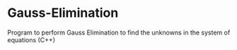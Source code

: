 # Gauss-Elimination
Program to perform Gauss Elimination to find the unknowns in the system of equations (C++)
